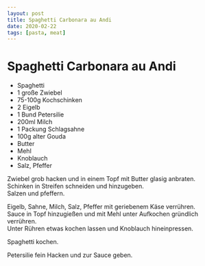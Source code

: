 ```yaml
---
layout: post
title: Spaghetti Carbonara au Andi
date: 2020-02-22
tags: [pasta, meat]
---
```

# Spaghetti Carbonara au Andi

- Spaghetti
- 1 große Zwiebel
- 75-100g Kochschinken
- 2 Eigelb
- 1 Bund Petersilie
- 200ml Milch
- 1 Packung Schlagsahne
- 100g alter Gouda
- Butter
- Mehl
- Knoblauch
- Salz, Pfeffer

Zwiebel grob hacken und in einem Topf mit Butter glasig anbraten.  
Schinken in Streifen schneiden und hinzugeben.  
Salzen und pfeffern.  
  
Eigelb, Sahne, Milch, Salz, Pfeffer mit geriebenem Käse verrühren.  
Sauce in Topf hinzugießen und mit Mehl unter Aufkochen gründlich verrühren.  
Unter Rühren etwas kochen lassen und Knoblauch hineinpressen.  
  
Spaghetti kochen.  
  
Petersilie fein Hacken und zur Sauce geben.  
